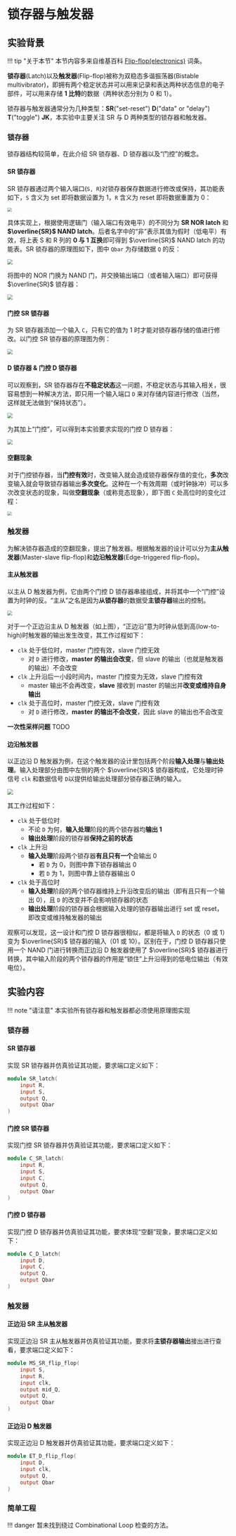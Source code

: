 # 锁存器与触发器

## 实验背景

!!! tip "关于本节"
    本节内容多来自维基百科 [Flip-flop(electronics)](https://en.wikipedia.org/wiki/Flip-flop_(electronics)) 词条。

**锁存器**(Latch)以及**触发器**(Flip-flop)被称为双稳态多谐振荡器(Bistable multivibrator)，即拥有两个稳定状态并可以用来记录和表达两种状态信息的电子部件，可以用来存储 **1 比特**的数据（两种状态分别为 0 和 1）。

锁存器与触发器通常分为几种类型：**SR**("set-reset") **D**("data" or "delay") **T**("toggle") **JK**，本实验中主要关注 SR 与 D 两种类型的锁存器和触发器。

### 锁存器

锁存器结构较简单，在此介绍 SR 锁存器、D 锁存器以及“门控”的概念。

#### SR 锁存器

SR 锁存器通过两个输入端口(`S, R`)对锁存器保存数据进行修改或保持，其功能表如下，`S` 含义为 set 即将数据设置为 1，`R` 含义为 reset 即将数据重置为 0：

<img src="../pic/sr-latch-truth-table.png" style="display: block; margin: 0 auto; zoom:60%">

具体实现上，根据使用逻辑门（输入端口有效电平）的不同分为 **SR NOR latch** 和 **$\overline{SR}$ NAND latch**。后者名字中的“非”表示其值为假时（低电平）有效，将上表 S 和 R 列的 **0 与 1 互换**即可得到 $\overline{SR}$ NAND latch 的功能表。SR 锁存器的原理图如下，图中 `Qbar` 为存储数据 `Q` 的反：

<img src="../pic/circuit-sr-latch.png" style="zoom: 75%">

将图中的 NOR 门换为 NAND 门，并交换输出端口（或者输入端口）即可获得 $\overline{SR}$ 锁存器：

<img src="../pic/circuit-snrn-latch.png" style="zoom: 75%">

#### 门控 SR 锁存器

为 SR 锁存器添加一个输入 `C`，只有它的值为 1 时才能对锁存器存储的值进行修改。以门控 SR 锁存器的原理图为例：

<img src="../pic/circuit-csr-latch.png" style="zoom: 75%">

#### D 锁存器 & 门控 D 锁存器

可以观察到，SR 锁存器存在**不稳定状态**这一问题，不稳定状态与其输入相关，很容易想到一种解决方法，即只用一个输入端口 `D` 来对存储内容进行修改（当然，这样就无法做到“保持状态”）。

<img src="../pic/circuit-d-latch.png" style="zoom: 75%">

为其加上“门控”，可以得到本实验要求实现的门控 D 锁存器：

<img src="../pic/circuit-cd-latch.png" style="zoom: 75%">

#### 空翻现象

对于门控锁存器，当**门控有效**时，改变输入就会造成锁存器保存值的变化，**多次**改变输入就会导致锁存器输出**多次变化**。这种在一个有效周期（或时钟脉冲）可以多次改变状态的现象，叫做**空翻现象**（或称竞态现象），即下图 `C` 处高位时的变化过程：

<img src="../pic/hazard.png" style="display: block; margin: 0 auto; zoom:60%">

### 触发器

为解决锁存器造成的空翻现象，提出了触发器。根据触发器的设计可以分为**主从触发器**(Master-slave flip-flop)和**边沿触发器**(Edge-triggered flip-flop)。

#### 主从触发器

以主从 D 触发器为例，它由两个门控 D 锁存器串接组成，并将其中一个“门控”设置为时钟的反。“主从”之名是因为**从锁存器**的数据受**主锁存器**输出的控制。

<img src="../pic/circuit-ms-d-ff.png" style="zoom: 70%">

对于一个正边沿主从 D 触发器（如上图），“正边沿”意为时钟从低到高(low-to-high)时触发器的输出发生改变，其工作过程如下：

* `clk` 处于低位时，master 门控有效，slave 门控无效
    * 对 `D` 进行修改，**master 的输出会改变**，但 slave 的输出（也就是触发器的输出）不会改变
* `clk` 上升沿后一小段时间内，master 门控变为无效，slave 门控有效
    * master 输出不会再改变，**slave** 接收到 master 的输出并**改变或维持自身输出**
* `clk` 处于高位时，master 门控无效，slave 门控有效
    * 对 `D` 进行修改，**master 的输出不会改变**，因此 slave 的输出也不会改变

**一次性采样问题** TODO

#### 边沿触发器

以正边沿 D 触发器为例，在这个触发器的设计里包括两个阶段**输入处理**与**输出处理**。输入处理部分由图中左侧的两个 $\overline{SR}$ 锁存器构成，它处理时钟信号 `clk` 和数据信号 `D`以提供给输出处理部分锁存器正确的输入。

<img src="../pic/circuit-et-d-ff.png" style="zoom: 80%">

其工作过程如下：

* `clk` 处于低位时
    * 不论 `D` 为何，**输入处理**阶段的两个锁存器均**输出 1**
    * **输出处理**阶段的锁存器**保持之前的状态**
* `clk` 上升沿
    * **输入处理**阶段两个锁存器**有且只有一个**会输出 0
        * 若 `D` 为 0，则图中靠下锁存器输出 0
        * 若 `D` 为 1，则图中靠上锁存器输出 0
* `clk` 处于高位时
    * **输入处理**阶段的两个锁存器维持上升沿改变后的输出（即有且只有一个输出 0），且 `D` 的改变并不会影响锁存器的状态
    * **输出处理**阶段的锁存器会根据输入处理的锁存器输出进行 set 或 reset，即改变或维持触发器的输出

观察可以发现，这一设计和门控 D 锁存器很相似，都是将输入 `D` 的状态（0 或 1）变为 $\overline{SR}$ 锁存器的输入（01 或 10）。区别在于，门控 D 锁存器只使用一个 NAND 门进行转换而正边沿 D 触发器使用了 $\overline{SR}$ 锁存器进行转换，其中输入阶段的两个锁存器的作用是“锁住”上升沿得到的低电位输出（有效电位）。

## 实验内容

!!! note "请注意"
    本实验所有锁存器和触发器都必须使用原理图实现

### 锁存器

#### SR 锁存器

实现 SR 锁存器并仿真验证其功能，要求端口定义如下：

```verilog linenums="1"
module SR_latch(
    input R,
    input S,
    output Q,
    output Qbar
)
```

#### 门控 SR 锁存器

实现门控 SR 锁存器并仿真验证其功能，要求端口定义如下：

```verilog linenums="1"
module C_SR_latch(
    input R,
    input S,
    input C,
    output Q,
    output Qbar
)
```

#### 门控 D 锁存器

实现门控 D 锁存器并仿真验证其功能，要求体现“空翻”现象，要求端口定义如下：

```verilog linenums="1"
module C_D_latch(
    input D,
    input C,
    output Q,
    output Qbar
)
```

### 触发器

#### 正边沿 SR 主从触发器

实现正边沿 SR 主从触发器并仿真验证其功能，要求将**主锁存器输出**接出进行查看，要求端口定义如下：

```verilog linenums="1"
module MS_SR_flip_flop(
    input S,
    input R,
    input clk,
    output mid_Q,
    output Q,
    output Qbar
)
```

#### 正边沿 D 触发器

实现正边沿 D 触发器并仿真验证其功能，要求端口定义如下：

```verilog linenums="1"
module ET_D_flip_flop(
    input D,
    input clk,
    output Q,
    output Qbar
)
```

### 简单工程

!!! danger
    暂未找到绕过 Combinational Loop 检查的方法。

<!-- 使用一个简单的工程下板观察实现的几种锁存器和触发器的行为与现象。 -->

